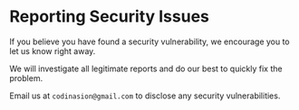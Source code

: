 # Reporting Security Issues

If you believe you have found a security vulnerability, we encourage you to let us know right away.

We will investigate all legitimate reports and do our best to quickly fix the problem.

Email us at `codinasion@gmail.com` to disclose any security vulnerabilities.
